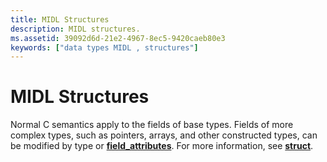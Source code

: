 ```yaml
---
title: MIDL Structures
description: MIDL structures.
ms.assetid: 39092d6d-21e2-4967-8ec5-9420caeb80e3
keywords: ["data types MIDL , structures"]
---
```


# MIDL Structures

Normal C semantics apply to the fields of base types. Fields of more complex types, such as pointers, arrays, and other constructed types, can be modified by type or [**field\_attributes**](https://msdn.microsoft.com/library/windows/desktop/aa373864). For more information, see [**struct**](struct.md).

 

 




